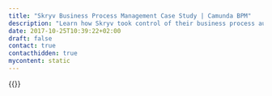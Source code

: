 ```yaml
---
title: "Skryv Business Process Management Case Study | Camunda BPM"
description: "Learn how Skryv took control of their business process automation and improved efficiency in their organization with Camunda. Camunda is the leader for workflow automation based on Java and BPMN 2.0. "
date: 2017-10-25T10:39:22+02:00
draft: false
contact: true
contacthidden: true
mycontent: static
---
```

{{<case-study-single
company="Skryv"
companydescription="<p>Skryv is a young company specialised in services & software for the simplification of document-based workflows.</p><p>Using an in-house development toolkit and building on strong consulting and IT delivery experience, Skryv helps you to build an intuitive solution to streamline your complex procedures and to reduce the throughput time of your documents, tailored to your needs.</p><p>Within days we give you a comprehensive view of the bottlenecks in your current document workflow and a detailed roadmap on how to improve.</p>"
customerquote=""
teaser=""
usecase=""
videolink=""
logo="//images.ctfassets.net/vpidbgnakfvf/33rtUXnR4kEQ0comeI2AwU/e0ff552af637a55091da6b6e9983c3ad/skryv.svg"
pdf=""
thumbnail="">}}